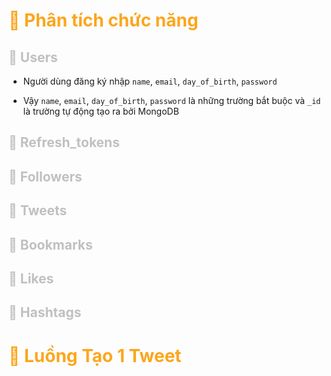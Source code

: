 # <font color="#fca61c">🥇 Phân tích chức năng</font>

## <font color="#C0C0C0">🥈 Users</font>

- Người dùng đăng ký nhập `name`, `email`, `day_of_birth`, `password`

- Vậy `name`, `email`, `day_of_birth`, `password` là những trường bắt buộc và `_id` là trường tự động tạo ra bởi MongoDB

## <font color="#C0C0C0">🥈 Refresh_tokens

</font>

## <font color="#C0C0C0">🥈 Followers</font>

## <font color="#C0C0C0">🥈 Tweets</font>

## <font color="#C0C0C0">🥈 Bookmarks</font>

## <font color="#C0C0C0">🥈 Likes</font>

## <font color="#C0C0C0">🥈 Hashtags</font>

# <font color="#fca61c">🥇 Luồng Tạo 1 Tweet</font>
